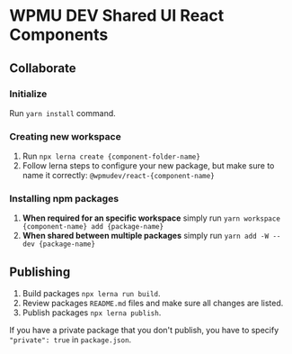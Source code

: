 # WPMU DEV Shared UI React Components

## Collaborate

### Initialize
Run `yarn install` command.

### Creating new workspace
1. Run `npx lerna create {component-folder-name}`
2. Follow lerna steps to configure your new package, but make sure to name it correctly: `@wpmudev/react-{component-name}`

### Installing npm packages

1. **When required for an specific workspace** simply run `yarn workspace {component-name} add {package-name}`
2. **When shared between multiple packages** simply run `yarn add -W --dev {package-name}`

## Publishing

1. Build packages `npx lerna run build`.
2. Review packages `README.md` files and make sure all changes are listed.
3. Publish packages `npx lerna publish`.

If you have a private package that you don't publish, you have to specify `"private": true` in `package.json`.
